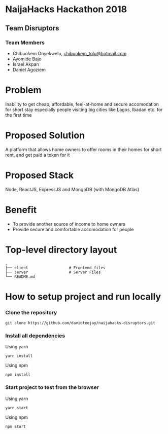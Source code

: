 # NaijaHacks Hackathon 2018

## Team Disruptors

### Team Members

- Chibuokem Onyekwelu, chibuokem_tolu@hotmail.com
- Ayomide Bajo
- Israel Akpan
- Daniel Agoziem

# Problem

Inability to get cheap, affordable, feel-at-home and secure accomodation for short stay
especially people visiting big cities like Lagos, Ibadan etc. for the first time

# Proposed Solution

A platform that allows home owners to offer rooms in their homes for short rent,
and get paid a token for it

# Proposed Stack

Node, ReactJS, ExpressJS and MongoDB (with MongoDB Atlas)

# Benefit

- To provide another source of income to home owners
- Provide secure and comfortable accomodation for people

# Top-level directory layout

    .
    ├── client                  # Frontend files
    ├── server                  # Server Files
    └── README.md   


# How to setup project and run locally

### Clone the repository 

```
git clone https://github.com/davidteejay/naijahacks-disruptors.git
```

### Install all dependencies

Using yarn

```
yarn install
```

Using npm

```
npm install
```

### Start project to test from the browser

Using yarn

```
yarn start
```

Using npm

```
npm start
```            

